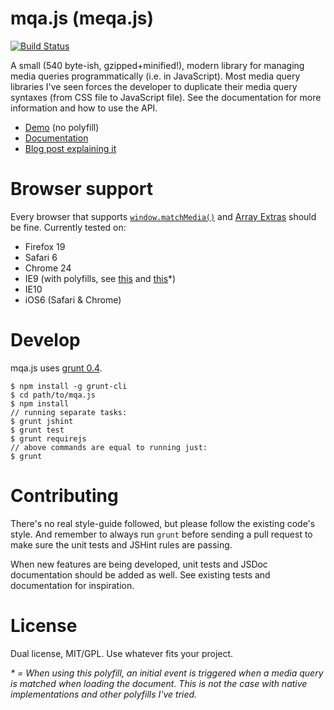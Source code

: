 # mqa.js (meqa.js)
[![Build Status](https://travis-ci.org/peol/mqa.js.png?branch=master)](https://travis-ci.org/peol/mqa.js)

A small (540 byte-ish, gzipped+minified!), modern library for managing media queries programmatically (i.e. in JavaScript).
Most media query libraries I've seen forces the developer to duplicate their media query syntaxes (from CSS file to JavaScript file). See the documentation for more information and how to use the API.

* [Demo](http://peol.github.com/mqa.js/demo/index.html) (no polyfill)
* [Documentation](http://peol.github.com/mqa.js/mqa.html)
* [Blog post explaining it](http://andreehansson.se/introducing-mqa-js/)

# Browser support
Every browser that supports [`window.matchMedia()`](https://developer.mozilla.org/en-US/docs/DOM/window.matchMedia) and [Array Extras](https://developer.mozilla.org/en-US/docs/tag/JavaScript%201.6) should be fine. Currently tested on:

* Firefox 19
* Safari 6
* Chrome 24
* IE9 (with polyfills, see [this](https://github.com/weblinc/media-match) and [this](https://github.com/paulirish/matchMedia.js/)*)
* IE10
* iOS6 (Safari & Chrome)

# Develop
mqa.js uses [grunt 0.4](http://gruntjs.com/).

```
$ npm install -g grunt-cli
$ cd path/to/mqa.js
$ npm install
// running separate tasks:
$ grunt jshint
$ grunt test
$ grunt requirejs
// above commands are equal to running just:
$ grunt
```

# Contributing
There's no real style-guide followed, but please follow the existing code's style. And remember to
always run `grunt` before sending a pull request to make sure the unit tests and JSHint rules are passing.

When new features are being developed, unit tests and JSDoc documentation should be added as well. See existing
tests and documentation for inspiration.

# License
Dual license, MIT/GPL. Use whatever fits your project.

_* = When using this polyfill, an initial event is triggered when a media query is matched when loading the document. This is not the case with native implementations and other polyfills I've tried._
